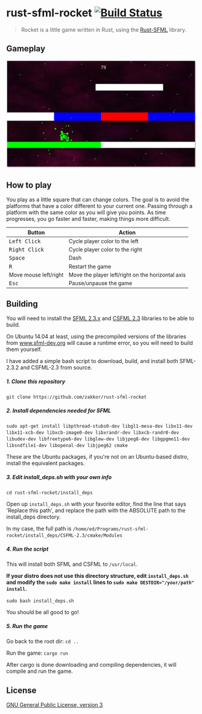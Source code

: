 # rust-sfml-rocket [![Build Status](https://travis-ci.org/zakkor/rust-sfml-rocket.svg?branch=master)](https://travis-ci.org/zakkor/rust-sfml-rocket)

> Rocket is a little game written in Rust, using the [Rust-SFML](https://github.com/jeremyletang/rust-sfml) library.

## Gameplay

![Screenshot](screenshots/ss.png)

## How to play

You play as a little square that can change colors. The goal is to avoid the platforms that have a color different to your current one. Passing through a platform with the same color as you will give you points. As time progresses, you go faster and faster, making things more difficult.

Button                 | Action
---------------------- | ------------
<kbd>Left Click</kbd>  | Cycle player color to the left
<kbd>Right Click</kbd> | Cycle player color to the right
<kbd>Space</kbd>       | Dash
<kbd>R</kbd>           | Restart the game
Move mouse left/right  | Move the player left/right on the horizontal axis
<kbd>Esc</kbd>         | Pause/unpause the game

## Building

You will need to install the [SFML 2.3.x](http://www.sfml-dev.org/download/sfml/2.3.2/) and [CSFML 2.3](http://www.sfml-dev.org/download/csfml/) libraries to be able to build.

On Ubuntu 14.04 at least, using the precompiled versions of the libraries from www.sfml-dev.org will cause a runtime error, so you will need to build them yourself.

I have added a simple bash script to download, build, and install both SFML-2.3.2 and CSFML-2.3 from source.
##### 1. Clone this repository
`git clone https://github.com/zakkor/rust-sfml-rocket`

##### 2. Install dependencies needed for SFML
`sudo apt-get install libpthread-stubs0-dev libgl1-mesa-dev libx11-dev libx11-xcb-dev libxcb-image0-dev libxrandr-dev libxcb-randr0-dev libudev-dev libfreetype6-dev libglew-dev libjpeg8-dev libgpgme11-dev libsndfile1-dev libopenal-dev libjpeg62 cmake`

These are the Ubuntu packages, if you're not on an Ubuntu-based distro, install the equivalent packages.

##### 3. Edit install_deps.sh with your own info
`cd rust-sfml-rocket/install_deps`

Open up `install_deps.sh` with your favorite editor, find the line that says 'Replace this path', and replace the path with the ABSOLUTE path to the install_deps directory.

In my case, the full path is `/home/ed/Programs/rust-sfml-rocket/install_deps/CSFML-2.3/cmake/Modules`

##### 4. Run the script
This will install both SFML and CSFML to `/usr/local`.

<b>If your distro does not use this directory structure, edit `install_deps.sh` and modify the `sudo make install` lines to `sudo make DESTDIR="/your/path" install`. </b>

`sudo bash install_deps.sh`

You should be all good to go!

##### 5. Run the game
Go back to the root dir: `cd ..`

Run the game: `cargo run`

After cargo is done downloading and compiling dependencies, it will compile and run the game.

## License

[GNU General Public License, version 3](https://github.com/zakkor/rust-sfml-rocket/blob/master/LICENSE.md)
